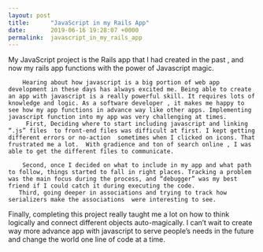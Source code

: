 ```yaml
---
layout: post
title:      "JavaScript in my Rails App"
date:       2019-06-16 19:28:07 +0000
permalink:  javascript_in_my_rails_app
---
```




My JavaScript project is  the Rails app that I had created in the past , and now my rails app functions with the power of Javascript magic.

		Hearing about how javascript is a big portion of web app development in these days has always excited me. Being able to create an app with javascript is a really powerful skill. It requires lots of knowledge and logic. As a software developer , it makes me happy to see how my app functions in advance way like other apps. Implementing javascript function into my app was very challenging at times. 
         First, Deciding where to start including javascript and linking “.js” files  to front-end files was difficult at first. I kept getting different errors or no-action  sometimes when I clicked on icons. That frustrated me a lot.  With gradience and ton of search online , I was able to get the different files to communicate. 

		Second, once I decided on what to include in my app and what path to follow, things started to fall in right places. Tracking a problem was the main focus during the process, and “debugger” was my best friend if I could catch it during executing the code. 
       Third, going deeper in associations and trying to track how serializers make the associations  were interesting to see. 
  Finally, completing this project really taught me a lot on how to think logically and connect different objects auto-magically. I can’t wait to create way more advance app with javascript to serve people’s needs in the future and change the world one line of code at a time. 
